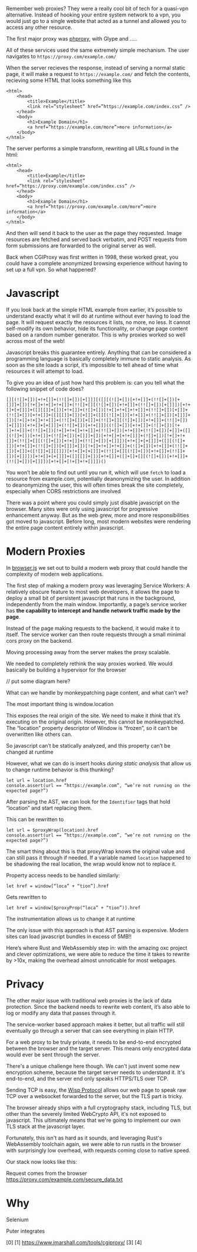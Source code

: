 Remember web proxies? They were a really cool bit of tech for a quasi-vpn alternative. Instead of hooking your entire system network to a vpn, you would just go to a single website that acted as a tunnel and allowed you to access any other resource.

The first major proxy was [phproxy](https://github.com/PHProxy/phproxy), with Glype and .....

All of these services used the same extremely simple mechanism. The user navigates to `https://proxy.com/example.com/`

When the server recieves the response, instead of serving a normal static page, it will make a request to `https://example.com/` and fetch the contents, recieving some HTML that looks something like this

```
<html>
	<head>
		<title>Example</title>
		<link rel=”stylesheet” href=”https://example.com/index.css” />
	</head>
	<body>
		<h1>Example Domain</h1>
		<a href=”https://example.com/more”>more information</a>
	</body>
</html>
```

The server performs a simple transform, rewriting all URLs found in the html:

```
<html>
	<head>
		<title>Example</title>
		<link rel=”stylesheet” href=”https://proxy.com/example.com/index.css” />
	</head>
	<body>
		<h1>Example Domain</h1>
		<a href=”https://proxy.com/example.com/more”>more information</a>
	</body>
</html>
```

And then will send it back to the user as the page they requested. Image resources are fetched and served back verbatim, and POST requests from form submissions are forwarded to the original server as well.

Back when CGIProxy was first written in 1998, these worked great, you could have a complete anonymized browsing experience without having to set up a full vpn. So what happened?

# Javascript

If you look back at the simple HTML example from earlier, it’s possible to understand exactly what it will do at runtime without ever having to load the page. It will request exactly the resources it lists, no more, no less. It cannot self-modify its own behavior, hide its functionality, or change page content based on a random number generator. This is why proxies worked so well across most of the web!

Javascript breaks this guarantee entirely. Anything that can be considered a programming language is basically completely immune to static analysis. As soon as the site loads a script, it’s impossible to tell ahead of time what resources it will attempt to load.

To give you an idea of just how hard this problem is: can you tell what the following snippet of code does?

```
[][(![]+[])[+!+[]]+(!![]+[])[+[]]][([][(![]+[])[+!+[]]+(!![]+[])[+[]]]+[])[!+[]+!+[]+!+[]]+(!![]+[][(![]+[])[+!+[]]+(!![]+[])[+[]]])[+!+[]+[+[]]]+([][[]]+[])[+!+[]]+(![]+[])[!+[]+!+[]+!+[]]+(!![]+[])[+[]]+(!![]+[])[+!+[]]+([][[]]+[])[+[]]+([][(![]+[])[+!+[]]+(!![]+[])[+[]]]+[])[!+[]+!+[]+!+[]]+(!![]+[])[+[]]+(!![]+[][(![]+[])[+!+[]]+(!![]+[])[+[]]])[+!+[]+[+[]]]+(!![]+[])[+!+[]]]((![]+[])[+!+[]]+(![]+[])[!+[]+!+[]]+(!![]+[])[!+[]+!+[]+!+[]]+(!![]+[])[+!+[]]+(!![]+[])[+[]]+([][(![]+[])[+!+[]]+(!![]+[])[+[]]]+[])[+!+[]+[+!+[]]]+(![]+[])[!+[]+!+[]]+(!![]+[][(![]+[])[+!+[]]+(!![]+[])[+[]]])[+!+[]+[+[]]]+([][(![]+[])[+!+[]]+(!![]+[])[+[]]]+[])[!+[]+!+[]+!+[]]+(![]+[])[+!+[]]+(!![]+[])[+[]]+([![]]+[][[]])[+!+[]+[+[]]]+(!![]+[][(![]+[])[+!+[]]+(!![]+[])[+[]]])[+!+[]+[+[]]]+([][[]]+[])[+!+[]]+([]+[]+[][(![]+[])[+!+[]]+(!![]+[])[+[]]])[+!+[]+[!+[]+!+[]]])()
```

You won’t be able to find out until you run it, which will use `fetch` to load a resource from example.com, potentially deanonymizing the user. In addition to deanonymizing the user, this will often times break the site completely, especially when CORS restrictions are involved

There was a point where you could simply just disable javascript on the browser. Many sites were only using javascript for progressive enhancement anyway. But as the web grew, more and more responsibilities got moved to javascript. Before long, most modern websites were rendering the entire page content entirely within javascript.

# Modern Proxies

In [browser.js](https://github.com/HeyPuter/browser.js) we set out to build a modern web proxy that could handle the complexity of modern web applications.

The first step of making a modern proxy was leveraging Service Workers: A relatively obscure feature to most web developers, it allows the page to deploy a small bit of persistent javascript that runs in the background, independently from the main window. Importantly, a page’s service worker has **the capability to intercept and handle network traffic made by the page**.

Instead of the page making requests to the backend, it would make it to itself. The service worker can then route requests through a small minimal cors proxy on the backend.

Moving processing away from the server makes the proxy scalable.

We needed to completely rethink the way proxies worked. We would basically be building a hypervisor for the browser

// put some diagram here?

What can we handle by monkeypatching page content, and what can’t we?

The most important thing is window.location

This exposes the real origin of the site. We need to make it _think_ that it’s executing on the original origin. However, this cannot be monkeypatched. The “location” property descriptor of Window is “frozen”, so it can’t be overwritten like others can.

So javascript can’t be statically analyzed, and this property can’t be changed at runtime

However, what we can do is insert hooks _during static analysis_ that allow us to change runtime behavior
is this thunking?

```
let url = location.href
console.assert(url == “https://example.com”, “we’re not running on the expected page?”)
```

After parsing the AST, we can look for the `Identifier` tags that hold “location” and start replacing them.

This can be rewritten to

```
let url = $proxyWrap(location).href
console.assert(url == “https://example.com”, “we’re not running on the expected page?”)
```

The smart thing about this is that proxyWrap knows the original value and can still pass it through if needed. If a variable named `location` happened to be shadowing the real location, the wrap would know not to replace it.

Property access needs to be handled similarly:

```
let href = window[“loca” + “tion”].href
```

Gets rewritten to

```
let href = window[$proxyProp(“loca” + “tion”)].href
```

The instrumentation allows us to change it at runtime

The only issue with this approach is that AST parsing is expensive. Modern sites can load javascript bundles in excess of 5MB!!

Here’s where Rust and WebAssembly step in: with the amazing oxc project and clever optimizations, we were able to reduce the time it takes to rewrite by >10x, making the overhead almost unnoticable for most webpages.

# Privacy

The other major issue with traditional web proxies is the lack of data protection.
Since the backend needs to rewrite web content, it’s also able to log or modify any data that passes through it.

The service-worker based approach makes it better, but all traffic will still eventually go through a server that can see everything in plain HTTP.

For a web proxy to be truly private, it needs to be end-to-end encrypted between the browser and the target server. This means only encrypted data would ever be sent through the server.

There's a unique challenge here though. We can't just invent some new encryption scheme, because the target server needs to understand it. It's end-to-end, and the server end only speaks HTTPS/TLS over TCP.

Sending TCP is easy, the [Wisp Protocol](https://github.com/MercuryWorkshop/wisp-protocol) allows our web page to speak raw TCP over a websocket forwarded to the server, but the TLS part is tricky.

The browser already ships with a full cryptography stack, including TLS, but other than the severely limited WebCrypto API, it's not exposed to javascript. This ultimately means that we're going to implement our own TLS stack at the javascript layer.

Fortunately, this isn't as hard as it sounds, and leveraging Rust's WebAssembly toolchain again, we were able to run rustls in the browser with surprisingly low overhead, with requests coming close to native speed.

Our stack now looks like this:

Request comes from the browser
https://proxy.com/example.com/secure_data.txt

# Why

Selenium

Puter integrates

[0]
[1] https://www.jmarshall.com/tools/cgiproxy/
[3]
[4]
